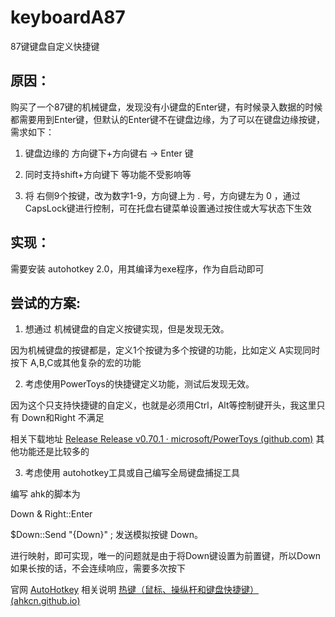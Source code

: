 # keyboardA87
87键键盘自定义快捷键

## 原因：

购买了一个87键的机械键盘，发现没有小键盘的Enter键，有时候录入数据的时候都需要用到Enter键，但默认的Enter键不在键盘边缘，为了可以在键盘边缘按键，需求如下：

1. 键盘边缘的 方向键下+方向键右 -> Enter 键

2. 同时支持shift+方向键下 等功能不受影响等

3. 将 右侧9个按键，改为数字1-9，方向键上为 . 号，方向键左为 0 ，通过 CapsLock键进行控制，可在托盘右键菜单设置通过按住或大写状态下生效

   

## 实现：

需要安装 autohotkey 2.0，用其编译为exe程序，作为自启动即可



## 尝试的方案:

1. 想通过 机械键盘的自定义按键实现，但是发现无效。

因为机械键盘的按键都是，定义1个按键为多个按键的功能，比如定义 A实现同时按下 A,B,C或其他复杂的宏的功能

2. 考虑使用PowerToys的快捷键定义功能，测试后发现无效。

因为这个只支持快捷键的自定义，也就是必须用Ctrl，Alt等控制键开头，我这里只有 Down和Right 不满足

相关下载地址 [Release Release v0.70.1 · microsoft/PowerToys (github.com)](https://github.com/microsoft/PowerToys/releases/tag/v0.70.1) 其他功能还是比较多的

3. 考虑使用 autohotkey工具或自己编写全局键盘捕捉工具

编写 ahk的脚本为

Down & Right::Enter

$Down::Send "{Down}" ; 发送模拟按键 Down。

进行映射，即可实现，唯一的问题就是由于将Down键设置为前置键，所以Down如果长按的话，不会连续响应，需要多次按下

官网 [AutoHotkey](https://www.autohotkey.com/) 相关说明 [热键（鼠标、操纵杆和键盘快捷键） (ahkcn.github.io)](http://ahkcn.github.io/docs/Hotkeys.htm)